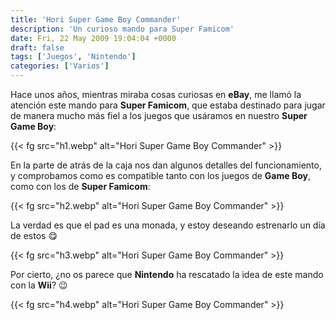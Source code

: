 ```yaml
---
title: 'Hori Super Game Boy Commander'
description: 'Un curioso mando para Super Famicom'
date: Fri, 22 May 2009 19:04:04 +0000
draft: false
tags: ['Juegos', 'Nintendo']
categories: ['Varios']
---
```


Hace unos años, mientras miraba cosas curiosas en **eBay**, me llamó la atención este mando para **Super Famicom**, que estaba destinado para jugar de manera mucho más fiel a los juegos que usáramos en nuestro **Super Game Boy**:

{{< fg src="h1.webp" alt="Hori Super Game Boy Commander" >}}

En la parte de atrás de la caja nos dan algunos detalles del funcionamiento, y comprobamos como es compatible tanto con los juegos de **Game Boy**, como con los de **Super Famicom**:

{{< fg src="h2.webp" alt="Hori Super Game Boy Commander" >}}

La verdad es que el pad es una monada, y estoy deseando estrenarlo un día de estos :yum:

{{< fg src="h3.webp" alt="Hori Super Game Boy Commander" >}}

Por cierto, ¿no os parece que **Nintendo** ha rescatado la idea de este mando con la **Wii**? :wink:

{{< fg src="h4.webp" alt="Hori Super Game Boy Commander" >}}